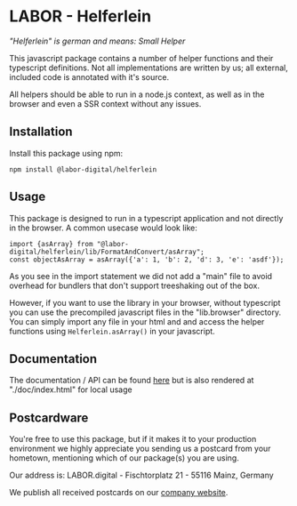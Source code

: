 # LABOR - Helferlein

_"Helferlein" is german and means: Small Helper_

This javascript package contains a number of helper functions and their typescript definitions. Not all implementations are written by us; all external,
included code is annotated with it's source.

All helpers should be able to run in a node.js context, as well as in the browser and even a SSR context without any issues.

## Installation

Install this package using npm:

```
npm install @labor-digital/helferlein
```

## Usage

This package is designed to run in a typescript application and not directly in the browser. A common usecase would look like:

```
import {asArray} from "@labor-digital/helferlein/lib/FormatAndConvert/asArray";
const objectAsArray = asArray({'a': 1, 'b': 2, 'd': 3, 'e': 'asdf'});
``` 

As you see in the import statement we did not add a "main" file to avoid overhead for bundlers that don't support treeshaking out of the box.

However, if you want to use the library in your browser, without typescript you can use the precompiled javascript files in the "lib.browser" directory. You can
simply import any file in your html and and access the helper functions using ``Helferlein.asArray()`` in your javascript.

## Documentation

The documentation / API can be found [here](http://helferlein.labor.tools/) but is also rendered at "./doc/index.html" for local usage

## Postcardware

You're free to use this package, but if it makes it to your production environment we highly appreciate you sending us a postcard from your hometown, mentioning
which of our package(s) you are using.

Our address is: LABOR.digital - Fischtorplatz 21 - 55116 Mainz, Germany

We publish all received postcards on our [company website](https://labor.digital).